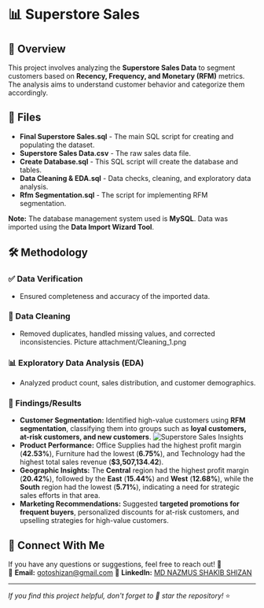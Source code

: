 # 📊 Superstore Sales

## 📌 Overview
This project involves analyzing the **Superstore Sales Data** to segment customers based on **Recency, Frequency, and Monetary (RFM)** metrics. The analysis aims to understand customer behavior and categorize them accordingly.

## 📂 Files
- **Final Superstore Sales.sql** - The main SQL script for creating and populating the dataset.
- **Superstore Sales Data.csv** - The raw sales data file.
- **Create Database.sql** - This SQL script will create the database and tables.
- **Data Cleaning & EDA.sql** - Data checks, cleaning, and exploratory data analysis.
- **Rfm Segmentation.sql** - The script for implementing RFM segmentation.

**Note:** The database management system used is **MySQL**. Data was imported using the **Data Import Wizard Tool**.

## 🛠 Methodology
### ✅ Data Verification
- Ensured completeness and accuracy of the imported data.

### 🧹 Data Cleaning
- Removed duplicates, handled missing values, and corrected inconsistencies.
 Picture attachment/Cleaning_1.png

### 📊 Exploratory Data Analysis (EDA)
- Analyzed product count, sales distribution, and customer demographics.

### 🎯 Findings/Results
- **Customer Segmentation:** Identified high-value customers using **RFM segmentation**, classifying them into groups such as **loyal customers, at-risk customers, and new customers**.
  ![Superstore Sales Insights](rfm3.png)
- **Product Performance:** Office Supplies had the highest profit margin (**42.53%**), Furniture had the lowest (**6.75%**), and Technology had the highest total sales revenue (**$3,507,134.42**).
- **Geographic Insights:** The **Central** region had the highest profit margin (**20.42%**), followed by the **East** (**15.44%**) and **West** (**12.68%**), while the **South** region had the lowest (**5.71%**), indicating a need for strategic sales efforts in that area.
- **Marketing Recommendations:** Suggested **targeted promotions for frequent buyers**, personalized discounts for at-risk customers, and upselling strategies for high-value customers.

## 🔗 Connect With Me
If you have any questions or suggestions, feel free to reach out! 🚀  
📧 **Email:** gotoshizan@gmail.com
🔗 **LinkedIn:** [MD NAZMUS SHAKIB SHIZAN](https://www.linkedin.com/in/md-nazmus-shakib-shizan/)  

---
_If you find this project helpful, don't forget to 🌟 star the repository!_ ⭐
